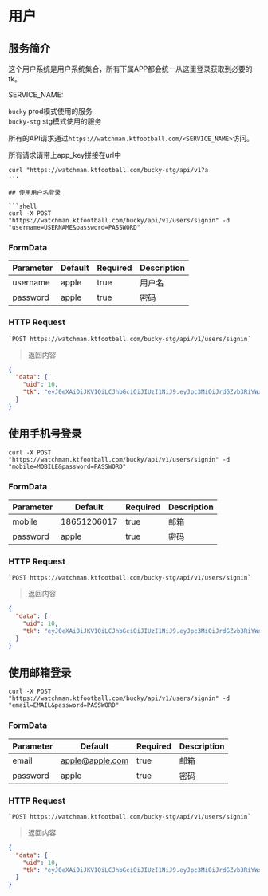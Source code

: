 # 用户

## 服务简介

这个用户系统是用户系统集合，所有下属APP都会统一从这里登录获取到必要的tk。   

SERVICE_NAME:  

`bucky` prod模式使用的服务  
`bucky-stg` stg模式使用的服务  

所有的API请求通过`https://watchman.ktfootball.com/<SERVICE_NAME>`访问。

<aside class="success">
所有请求请带上app_key拼接在url中
</aside>

```shell
curl "https://watchman.ktfootball.com/bucky-stg/api/v1?a
···

## 使用用户名登录

```shell
curl -X POST "https://watchman.ktfootball.com/bucky/api/v1/users/signin" -d "username=USERNAME&password=PASSWORD"
```

### FormData

Parameter | Default | Required | Description
--------- | ------- | ---------| -----------
username|apple|true|用户名
password|apple|true|密码

### HTTP Request

	`POST https://watchman.ktfootball.com/bucky-stg/api/v1/users/signin`

> 返回内容

```json
{
  "data": {
    "uid": 10,
    "tk": "eyJ0eXAiOiJKV1QiLCJhbGciOiJIUzI1NiJ9.eyJpc3MiOiJrdGZvb3RiYWxsIiwic3ViIjoxMCwiZXhwIjoxNDk1Nzk2NDIwLCJhdWQiOjEwfQ.aAr2SB0qLgxvNYz506VESiZYAwMhrBiYEHJQ6llwrAo"
  }
}
```

## 使用手机号登录

```shell
curl -X POST "https://watchman.ktfootball.com/bucky/api/v1/users/signin" -d "mobile=MOBILE&password=PASSWORD"
```

### FormData

Parameter | Default | Required | Description
--------- | ------- | ---------| -----------
mobile|18651206017|true|邮箱
password|apple|true|密码

### HTTP Request

	`POST https://watchman.ktfootball.com/bucky-stg/api/v1/users/signin`

> 返回内容

```json
{
  "data": {
    "uid": 10,
    "tk": "eyJ0eXAiOiJKV1QiLCJhbGciOiJIUzI1NiJ9.eyJpc3MiOiJrdGZvb3RiYWxsIiwic3ViIjoxMCwiZXhwIjoxNDk1Nzk2NDIwLCJhdWQiOjEwfQ.aAr2SB0qLgxvNYz506VESiZYAwMhrBiYEHJQ6llwrAo"
  }
}
```

## 使用邮箱登录

```shell
curl -X POST "https://watchman.ktfootball.com/bucky/api/v1/users/signin" -d "email=EMAIL&password=PASSWORD"
```
### FormData

Parameter | Default | Required | Description
--------- | ------- | ---------| -----------
email|apple@apple.com|true|邮箱
password|apple|true|密码

### HTTP Request

	`POST https://watchman.ktfootball.com/bucky-stg/api/v1/users/signin`

> 返回内容

```json
{
  "data": {
    "uid": 10,
    "tk": "eyJ0eXAiOiJKV1QiLCJhbGciOiJIUzI1NiJ9.eyJpc3MiOiJrdGZvb3RiYWxsIiwic3ViIjoxMCwiZXhwIjoxNDk1Nzk2NDIwLCJhdWQiOjEwfQ.aAr2SB0qLgxvNYz506VESiZYAwMhrBiYEHJQ6llwrAo"
  }
}
```